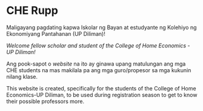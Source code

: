 # CHE Rupp

Maligayang pagdating kapwa Iskolar ng Bayan at estudyante ng Kolehiyo ng Ekonomiyang Pantahanan (UP Diliman)!

_Welcome fellow scholar and student of the College of Home Economics - UP Diliman!_

Ang pook-sapot o _website_ na ito ay ginawa upang matulungan ang mga CHE students na mas makilala pa ang mga guro/propesor sa mga kukunin nilang klase.

This website is created, specifically for the students of the College of Home Economics-UP Diliman, to be used during registration season to get to know their possible professors more.
